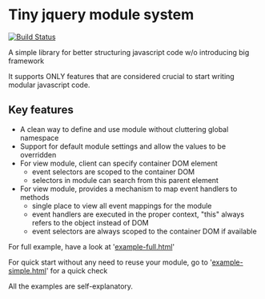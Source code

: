 # Tiny jquery module system
[![Build Status](https://travis-ci.org/sanlyfang/jsmodule.svg?branch=master)](https://travis-ci.org/sanlyfang/jsmodule)

A simple library for better structuring javascript code w/o introducing big framework

It supports ONLY features that are considered crucial to start writing modular javascript code.

## Key features
* A clean way to define and use module without cluttering global namespace
* Support for default module settings and allow the values to be overridden
* For view module, client can specify container DOM element
   * event selectors are scoped to the container DOM
   * selectors in module can search from this parent element
* For view module, provides a mechanism to map event handlers to methods
   * single place to view all event mappings for the module
   * event handlers are executed in the proper context, "this" always refers to the object instead of DOM
   * event selectors are always scoped to the container DOM if available

For full example, have a look at '[example-full.html](example/example-full.html)'

For quick start without any need to reuse your module, go to '[example-simple.html](example/example-simple.html)' for a quick check

All the examples are self-explanatory.
